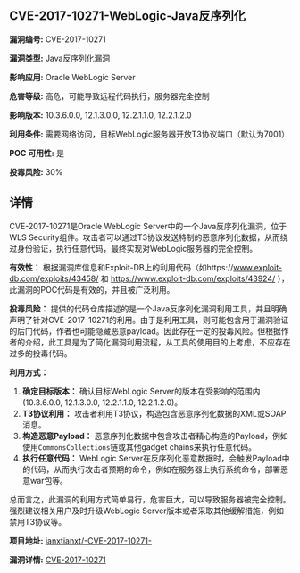## CVE-2017-10271-WebLogic-Java反序列化

**漏洞编号:** CVE-2017-10271

**漏洞类型:** Java反序列化漏洞

**影响应用:** Oracle WebLogic Server

**危害等级:** 高危，可能导致远程代码执行，服务器完全控制

**影响版本:** 10.3.6.0.0, 12.1.3.0.0, 12.2.1.1.0, 12.2.1.2.0

**利用条件:** 需要网络访问，目标WebLogic服务器开放T3协议端口（默认为7001）

**POC 可用性:** 是

**投毒风险:** 30%

## 详情

CVE-2017-10271是Oracle WebLogic Server中的一个Java反序列化漏洞，位于WLS Security组件。攻击者可以通过T3协议发送特制的恶意序列化数据，从而绕过身份验证，执行任意代码，最终实现对WebLogic服务器的完全控制。

**有效性：**
根据漏洞库信息和Exploit-DB上的利用代码（如https://www.exploit-db.com/exploits/43458/ 和 https://www.exploit-db.com/exploits/43924/ ），此漏洞的POC代码是有效的，并且被广泛利用。

**投毒风险：**
提供的代码仓库描述的是一个Java反序列化漏洞利用工具，并且明确声明了针对CVE-2017-10271的利用。由于是利用工具，则可能包含用于漏洞验证的后门代码，作者也可能隐藏恶意payload。因此存在一定的投毒风险。但根据作者的介绍，此工具是为了简化漏洞利用流程，从工具的使用目的上考虑，不应存在过多的投毒代码。

**利用方式：**
1.  **确定目标版本：** 确认目标WebLogic Server的版本在受影响的范围内 (10.3.6.0.0, 12.1.3.0.0, 12.2.1.1.0, 12.2.1.2.0)。
2.  **T3协议利用：**  攻击者利用T3协议，构造包含恶意序列化数据的XML或SOAP消息。
3.  **构造恶意Payload：**  恶意序列化数据中包含攻击者精心构造的Payload，例如使用`CommonsCollections`链或其他gadget chains来执行任意代码。
4.  **执行任意代码：**  WebLogic Server在反序列化恶意数据时，会触发Payload中的代码，从而执行攻击者预期的命令，例如在服务器上执行系统命令，部署恶意war包等。

总而言之，此漏洞的利用方式简单易行，危害巨大，可以导致服务器被完全控制。强烈建议相关用户及时升级WebLogic Server版本或者采取其他缓解措施，例如禁用T3协议等。

**项目地址:** [ianxtianxt/-CVE-2017-10271-](https://github.com/ianxtianxt/-CVE-2017-10271-)

**漏洞详情:** [CVE-2017-10271](https://nvd.nist.gov/vuln/detail/CVE-2017-10271)
